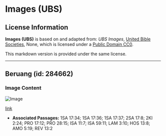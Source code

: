 # Images (UBS)

## License Information

**Images (UBS)** is based on and adapted from: _UBS Images_, [United Bible Societies](https://unitedbiblesocieties.org/), None, which is licensed under a [Public Domain CC0](https://creativecommons.org/public-domain/cc0/).

This markdown version is provided under the same license.



--------------------------------

## Beruang (id: 284662)

### Image Content

![Image](https://cdn.aquifer.bible/aquifer-content/resources/Media/WEB-0066_bears.jpg)

[link](https://cdn.aquifer.bible/aquifer-content/resources/Media/WEB-0066_bears.jpg)

* **Associated Passages:** 1SA 17:34; 1SA 17:36; 1SA 17:37; 2SA 17:8; 2KI 2:24; PRO 17:12; PRO 28:15; ISA 11:7; ISA 59:11; LAM 3:10; HOS 13:8; AMO 5:19; REV 13:2

